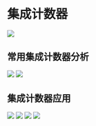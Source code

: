 # 集成计数器
![](https://gitee.com/guuest/images/raw/master/img/20210610103818.png)
## 常用集成计数器分析
![](https://gitee.com/guuest/images/raw/master/img/20210610104404.png)
![](https://gitee.com/guuest/images/raw/master/img/20210610110449.png)
## 集成计数器应用
![](https://gitee.com/guuest/images/raw/master/img/20210610131745.png)
![](https://gitee.com/guuest/images/raw/master/img/20210610131811.png)
![](https://gitee.com/guuest/images/raw/master/img/20210610132521.png)
![](https://gitee.com/guuest/images/raw/master/img/20210610133003.png)
